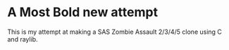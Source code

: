 # A Most Bold new attempt
This is my attempt at making a SAS Zombie Assault 2/3/4/5 clone using C and raylib.
